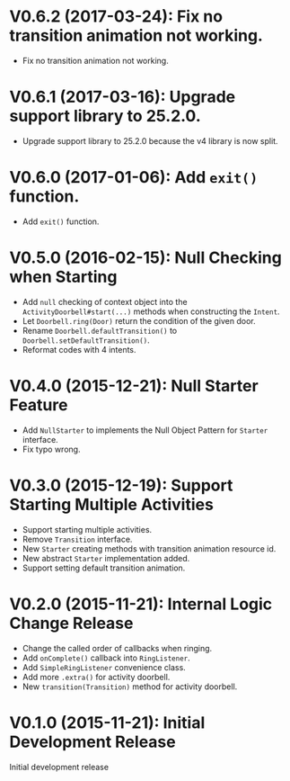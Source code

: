 # V0.6.2 (2017-03-24): Fix no transition animation not working.

- Fix no transition animation not working.

# V0.6.1 (2017-03-16): Upgrade support library to 25.2.0.

- Upgrade support library to 25.2.0 because the v4 library is now split.

# V0.6.0 (2017-01-06): Add `exit()` function.

- Add `exit()` function.

# V0.5.0 (2016-02-15): Null Checking when Starting

- Add `null` checking of context object into the `ActivityDoorbell#start(...)` methods when constructing the `Intent`.
- Let `Doorbell.ring(Door)` return the condition of the given door.
- Rename `Doorbell.defaultTransition()` to `Doorbell.setDefaultTransition()`.
- Reformat codes with 4 intents.

# V0.4.0 (2015-12-21): Null Starter Feature

- Add `NullStarter` to implements the Null Object Pattern for `Starter` interface.
- Fix typo wrong.

# V0.3.0 (2015-12-19): Support Starting Multiple Activities

- Support starting multiple activities.
- Remove `Transition` interface.
- New `Starter` creating methods with transition animation resource id.
- New abstract `Starter` implementation added.
- Support setting default transition animation.

# V0.2.0 (2015-11-21): Internal Logic Change Release

- Change the called order of callbacks when ringing.
- Add `onComplete()` callback into `RingListener`.
- Add `SimpleRingListener` convenience class.
- Add more `.extra()` for activity doorbell.
- New `transition(Transition)` method for activity doorbell.

# V0.1.0 (2015-11-21): Initial Development Release

Initial development release